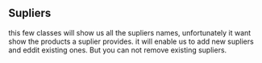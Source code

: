 ## Supliers

this few classes will show us all the supliers names, unfortunately it want show the products a suplier provides.
it will enable us to add new supliers and eddit existing ones.
But you can not remove existing supliers.